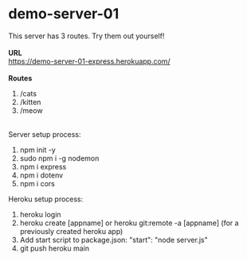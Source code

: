 # demo-server-01

This server has 3 routes. Try them out yourself!
\
\
**URL** \
https://demo-server-01-express.herokuapp.com/
\
\
**Routes**
1. /cats
2. /kitten
3. /meow

\
Server setup process:
1. npm init -y
2. sudo npm i -g nodemon
3. npm i express
4. npm i dotenv
5. npm i cors

Heroku setup process:
1. heroku login
2. heroku create [appname] or heroku git:remote -a [appname] (for a previously created heroku app)
3. Add start script to package.json: "start": "node server.js"
4. git push heroku main